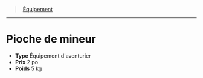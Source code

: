 ﻿---
!EquipmentItem
Type: Équipement d'aventurier
Price: 2 po
Weight: 5 kg
Id: equipment_hd.md#pioche-de-mineur
ParentLink: equipment_hd.md#Équipement
Name: Pioche de mineur
ParentName: Équipement
NameLevel: 1
Attributes: {}
AttributesDictionary: >+
  {}

---
> [Équipement](hd_equipment.md)

---

# Pioche de mineur

- **Type** Équipement d'aventurier
- **Prix** 2 po
- **Poids** 5 kg

